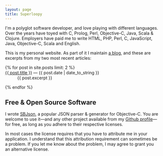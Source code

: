 ```yaml
---
layout: page
title: Superloopy
---
```


I'm a polyglot software developer, and love playing with different
languages. Over the years have toyed with C, Prolog, Perl,
Objective-C, Java, Scala & Clojure. Employers have paid me to write
HTML, PHP, Perl, C, JavaScript, Java, Objective-C, Scala and English.

This is my personal website. As part of it I maintain
[a blog](/articles.html), and these are excerpts from my two most
recent articles:

<dl>
{% for post in site.posts limit: 2 %}

<dt>
<span class="post-title"><a href="{{ post.url }}">{{ post.title }}</a></span>
<span class="post-meta">&mdash; {{ post.date | date_to_string }}</span>
</dt>

<dd>
{{ post.excerpt }}
</dd>

{% endfor %}
</dl>

Free & Open Source Software
---------------------------

I wrote [SBJson][], a popular JSON parser
& generator for Objective-C. You are welcome to use it&mdash;and any
other project available from my [Github profile][github]&mdash;for
free, as long as you adhere to their respective licenses.

In most cases the license requires that you have to attribute me in
your application. I understand that this attribution requirement can
sometimes be a problem. If you let me know about the problem, I may
agree to grant you an alternative license.

[sbjson]: http://sbjson.org
[github]: http://github.com/stig
